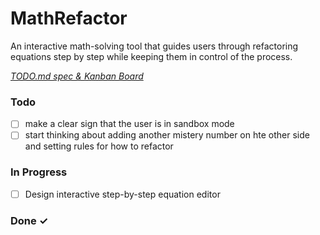 # MathRefactor

An interactive math-solving tool that guides users through refactoring equations step by step while keeping them in control of the process.

<em>[TODO.md spec & Kanban Board](https://bit.ly/3fCwKfM)</em>

### Todo

- [ ] make a clear sign that the user is in sandbox mode  
- [ ] start thinking about adding another mistery number on hte other side and setting rules for how to refactor  

### In Progress

- [ ] Design interactive step-by-step equation editor  

### Done ✓


